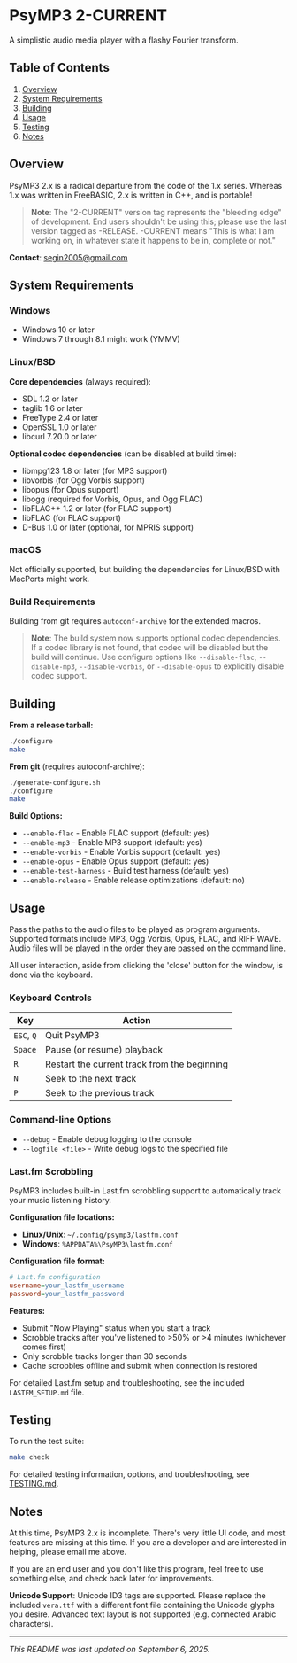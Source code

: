 # PsyMP3 2-CURRENT

A simplistic audio media player with a flashy Fourier transform.

## Table of Contents

1. [Overview](#overview)
2. [System Requirements](#system-requirements)
3. [Building](#building)
4. [Usage](#usage)
5. [Testing](#testing)
6. [Notes](#notes)

## Overview

PsyMP3 2.x is a radical departure from the code of the 1.x series. Whereas 1.x was written in FreeBASIC, 2.x is written in C++, and is portable!

> **Note**: The "2-CURRENT" version tag represents the "bleeding edge" of development. End users shouldn't be using this; please use the last version tagged as -RELEASE. -CURRENT means "This is what I am working on, in whatever state it happens to be in, complete or not."

**Contact**: <segin2005@gmail.com>

## System Requirements

### Windows
- Windows 10 or later
- Windows 7 through 8.1 might work (YMMV)

### Linux/BSD
**Core dependencies** (always required):
- SDL 1.2 or later
- taglib 1.6 or later
- FreeType 2.4 or later
- OpenSSL 1.0 or later
- libcurl 7.20.0 or later

**Optional codec dependencies** (can be disabled at build time):
- libmpg123 1.8 or later (for MP3 support)
- libvorbis (for Ogg Vorbis support)
- libopus (for Opus support)
- libogg (required for Vorbis, Opus, and Ogg FLAC)
- libFLAC++ 1.2 or later (for FLAC support)
- libFLAC (for FLAC support)
- D-Bus 1.0 or later (optional, for MPRIS support)

### macOS
Not officially supported, but building the dependencies for Linux/BSD with MacPorts might work.

### Build Requirements
Building from git requires `autoconf-archive` for the extended macros.

> **Note**: The build system now supports optional codec dependencies. If a codec library is not found, that codec will be disabled but the build will continue. Use configure options like `--disable-flac`, `--disable-mp3`, `--disable-vorbis`, or `--disable-opus` to explicitly disable codec support.

## Building

**From a release tarball:**
```bash
./configure
make
```

**From git** (requires autoconf-archive):
```bash
./generate-configure.sh
./configure
make
```

**Build Options:**
- `--enable-flac` - Enable FLAC support (default: yes)
- `--enable-mp3` - Enable MP3 support (default: yes)  
- `--enable-vorbis` - Enable Vorbis support (default: yes)
- `--enable-opus` - Enable Opus support (default: yes)
- `--enable-test-harness` - Build test harness (default: yes)
- `--enable-release` - Enable release optimizations (default: no)

## Usage

Pass the paths to the audio files to be played as program arguments. Supported formats include MP3, Ogg Vorbis, Opus, FLAC, and RIFF WAVE. Audio files will be played in the order they are passed on the command line.

All user interaction, aside from clicking the 'close' button for the window, is done via the keyboard.

### Keyboard Controls

| Key | Action |
|-----|--------|
| `ESC`, `Q` | Quit PsyMP3 |
| `Space` | Pause (or resume) playback |
| `R` | Restart the current track from the beginning |
| `N` | Seek to the next track |
| `P` | Seek to the previous track |

### Command-line Options

- `--debug` - Enable debug logging to the console
- `--logfile <file>` - Write debug logs to the specified file

### Last.fm Scrobbling

PsyMP3 includes built-in Last.fm scrobbling support to automatically track your music listening history.

**Configuration file locations:**
- **Linux/Unix**: `~/.config/psymp3/lastfm.conf`
- **Windows**: `%APPDATA%\PsyMP3\lastfm.conf`

**Configuration file format:**
```ini
# Last.fm configuration
username=your_lastfm_username
password=your_lastfm_password
```

**Features:**
- Submit "Now Playing" status when you start a track
- Scrobble tracks after you've listened to >50% or >4 minutes (whichever comes first)
- Only scrobble tracks longer than 30 seconds
- Cache scrobbles offline and submit when connection is restored

For detailed Last.fm setup and troubleshooting, see the included `LASTFM_SETUP.md` file.

## Testing

To run the test suite:

```bash
make check
```

For detailed testing information, options, and troubleshooting, see [TESTING.md](TESTING.md).

## Notes

At this time, PsyMP3 2.x is incomplete. There's very little UI code, and most features are missing at this time. If you are a developer and are interested in helping, please email me above.

If you are an end user and you don't like this program, feel free to use something else, and check back later for improvements.

**Unicode Support**: Unicode ID3 tags are supported. Please replace the included `vera.ttf` with a different font file containing the Unicode glyphs you desire. Advanced text layout is not supported (e.g. connected Arabic characters).

---

*This README was last updated on September 6, 2025.*
